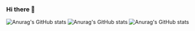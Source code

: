 ### Hi there 👋

![Anurag's GitHub stats](https://github-readme-stats.vercel.app/api?username=MasoudRabiee&show_icons=true&theme=dracula)
![Anurag's GitHub stats](https://github-readme-stats.vercel.app/api?username=MasoudRabiee&hide=contribs,prs)
![Anurag's GitHub stats](https://github-readme-stats.vercel.app/api?username=anuraghazra&count_private=true)




<!--
**MasoudRabiee/MasoudRabiee** is a ✨ _special_ ✨ repository because its `README.md` (this file) appears on your GitHub profile.

Here are some ideas to get you started:

- 🔭 I’m currently working on ...
- 🌱 I’m currently learning ...
- 👯 I’m looking to collaborate on ...
- 🤔 I’m looking for help with ...
- 💬 Ask me about ...
- 📫 How to reach me: ...
- 😄 Pronouns: ...
- ⚡ Fun fact: ...
-->
